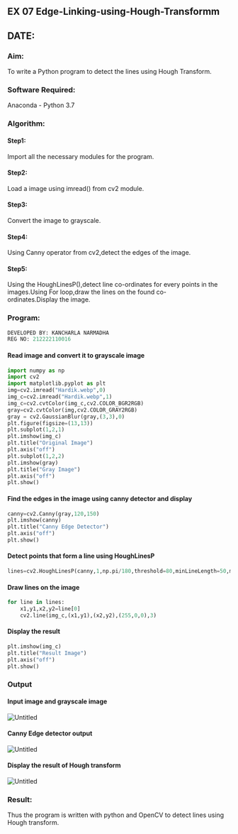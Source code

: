 ## EX 07 Edge-Linking-using-Hough-Transformm
## DATE:
### Aim:
To write a Python program to detect the lines using Hough Transform.

### Software Required:
Anaconda - Python 3.7

### Algorithm:
#### Step1:

Import all the necessary modules for the program.
#### Step2:

Load a image using imread() from cv2 module.
#### Step3:

Convert the image to grayscale.
#### Step4:

Using Canny operator from cv2,detect the edges of the image.
#### Step5:

Using the HoughLinesP(),detect line co-ordinates for every points in the images.Using For loop,draw the lines on the found co-ordinates.Display the image.
### Program:
```python
DEVELOPED BY: KANCHARLA NARMADHA
REG NO: 212222110016
```
#### Read image and convert it to grayscale image
```python
import numpy as np
import cv2
import matplotlib.pyplot as plt
img=cv2.imread("Hardik.webp",0)
img_c=cv2.imread("Hardik.webp",1)
img_c=cv2.cvtColor(img_c,cv2.COLOR_BGR2RGB)
gray=cv2.cvtColor(img,cv2.COLOR_GRAY2RGB)
gray = cv2.GaussianBlur(gray,(3,3),0)
plt.figure(figsize=(13,13))
plt.subplot(1,2,1)
plt.imshow(img_c)
plt.title("Original Image")
plt.axis("off")
plt.subplot(1,2,2)
plt.imshow(gray)
plt.title("Gray Image")
plt.axis("off")
plt.show()
```
#### Find the edges in the image using canny detector and display
```python
canny=cv2.Canny(gray,120,150)
plt.imshow(canny)
plt.title("Canny Edge Detector")
plt.axis("off")
plt.show()
```
#### Detect points that form a line using HoughLinesP
```python
lines=cv2.HoughLinesP(canny,1,np.pi/180,threshold=80,minLineLength=50,maxLineGap=250)
```
#### Draw lines on the image
```python
for line in lines:
    x1,y1,x2,y2=line[0]
    cv2.line(img_c,(x1,y1),(x2,y2),(255,0,0),3)
```
#### Display the result
```python
plt.imshow(img_c)
plt.title("Result Image")
plt.axis("off")
plt.show()
```
### Output

#### Input image and grayscale image
![Untitled](https://github.com/kancharlaNarmadha/Edge-Linking-using-Hough-Transformm/assets/119559316/379f507b-0859-467a-973d-06a746c2b8b6)


#### Canny Edge detector output

![Untitled](https://github.com/kancharlaNarmadha/Edge-Linking-using-Hough-Transformm/assets/119559316/daa9898a-2494-4427-9b76-8e9e8a24bfe2)


#### Display the result of Hough transform
![Untitled](https://github.com/kancharlaNarmadha/Edge-Linking-using-Hough-Transformm/assets/119559316/532a2a2d-3e6f-44e6-992a-6ba736882e09)


### Result:
Thus the program is written with python and OpenCV to detect lines using Hough transform.
